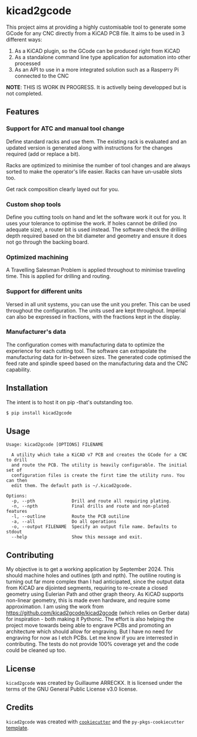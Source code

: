 # kicad2gcode

This project aims at providing a highly customisable tool to generate some GCode
for any CNC directly from a KiCAD PCB file.
It aims to be used in 3 different ways:
1. As a KiCAD plugin, so the GCode can be produced right from KiCAD
2. As a standalone command line type application for automation into other processed
3. As an API to use in a more integrated solution such as a Rasperry Pi connected to the CNC

**NOTE**: THIS IS WORK IN PROGRESS. It is activelly being developped but is not completed.

## Features

### Support for ATC and manual tool change
Define standard racks and use them.
The existing rack is evaluated and an updated version is generated along with
instructions for the changes required (add or replace a bit).

Racks are optimized to minimise the number of tool changes and are always sorted
to make the operator's life easier.
Racks can have un-usable slots too.

Get rack composition clearly layed out for you.

### Custom shop tools
Define you cutting tools on hand and let the software work it out for you.
It uses your tolerance to optimise the work.
If holes cannot be drilled (no adequate size), a router bit is used instead.
The software check the drilling depth required based on the bit diameter and
geometry and ensure it does not go through the backing board.

### Optimized machining
A Travelling Salesman Problem is applied throughout to minimise traveling time.
This is applied for drilling and routing.

### Support for different units
Versed in all unit systems, you can use the unit you prefer. This can be
used throughout the configuration. The units used are kept throughout.
Imperial can also be expressed in fractions, with the fractions kept in the display.

### Manufacturer's data
The configuration comes with manufacturing data to optimize the experience for
each cutting tool.
The software can extrapolate the manufacturing data for in-between sizes.
The generated code optimised the feed rate and spindle speed based on the
manufacturing data and the CNC capability.

## Installation
The intent is to host it on pip -that's outstanding too.
```bash
$ pip install kicad2gcode
```

## Usage

```
Usage: kicad2gcode [OPTIONS] FILENAME

  A utility which take a KiCAD v7 PCB and creates the GCode for a CNC to drill
  and route the PCB. The utility is heavily configurable. The initial set of
  configuration files is create the first time the utility runs. You can then
  edit them. The default path is ~/.kicad2gcode.

Options:
  -p, --pth              Drill and route all requiring plating.
  -n, --npth             Final drills and route and non-plated features
  -l, --outline          Route the PCB outiline
  -a, --all              Do all operations
  -o, --output FILENAME  Specify an output file name. Defaults to stdout
  --help                 Show this message and exit.
```

## Contributing

My objective is to get a working application by September 2024. This should machine
holes and outlines (pth and npth).
The outiline routing is turning out far more complex than I had anticipated, since
the output data from KiCAD are dijointed segments, requiring to re-create a closed
geometry using Eulerian Path and other graph theory. As KiCAD supports non-linear
geometry, this is made even hardware, and require some approximation.
I am using the work from https://github.com/kicad2gcode/kicad2gcode (which relies on Gerber
data) for inspiration - both making it Pythonic.
The effort is also helping the project move towards being able to engrave PCBs and
promoting an architecture which should allow for engraving. But I have no need
for engraving for now as I etch PCBs.
Let me know if you are interrested in contributing.
The tests do not provide 100% coverage yet and the code could be cleaned up too.

## License

`kicad2gcode` was created by Guillaume ARRECKX.
It is licensed under the terms of the GNU General Public License v3.0 license.

## Credits

`kicad2gcode` was created with [`cookiecutter`](https://cookiecutter.readthedocs.io/en/latest/) and the `py-pkgs-cookiecutter` [template](https://github.com/py-pkgs/py-pkgs-cookiecutter).
